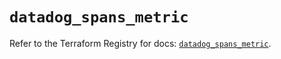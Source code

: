 # `datadog_spans_metric`

Refer to the Terraform Registry for docs: [`datadog_spans_metric`](https://registry.terraform.io/providers/datadog/datadog/3.40.0/docs/resources/spans_metric).
